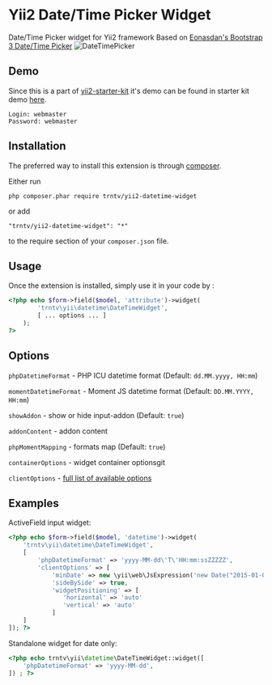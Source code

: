 # Yii2 Date/Time Picker Widget
Date/Time Picker widget for Yii2 framework
Based on [Eonasdan's Bootstrap 3 Date/Time Picker](https://github.com/Eonasdan/bootstrap-datetimepicker)
![DateTimePicker](http://i.imgur.com/nfnvh5g.png)

Demo
----
Since this is a part of [yii2-starter-kit](https://github.com/trntv/yii2-starter-kit) it's demo can be found in starter
kit demo [here](http://backend.yii2-starter-kit.terentev.net/article/create).

```
Login: webmaster
Password: webmaster
```

Installation
------------

The preferred way to install this extension is through [composer](http://getcomposer.org/download/).

Either run

```
php composer.phar require trntv/yii2-datetime-widget
```

or add

```
"trntv/yii2-datetime-widget": "*"
```

to the require section of your `composer.json` file.


## Usage

Once the extension is installed, simply use it in your code by  :

```php
<?php echo $form->field($model, 'attribute')->widget(
        'trntv\yii\datetime\DateTimeWidget',
        [ ... options ... ]
    ); 
?>
```

## Options
``phpDatetimeFormat`` - PHP ICU datetime format (Default: ``dd.MM.yyyy, HH:mm``)

``momentDatetimeFormat`` - Moment JS datetime format (Default: ``DD.MM.YYYY, HH:mm``)

``showAddon`` - show or hide input-addon (Default: ``true``)

``addonContent`` - addon content

``phpMomentMapping`` - formats map (Default: ``true``)

``containerOptions`` - widget container optionsgit

``clientOptions`` - [full list of available options](http://eonasdan.github.io/bootstrap-datetimepicker/Options/)

## Examples
ActiveField input widget:
```php
<?php echo $form->field($model, 'datetime')->widget(
    'trntv\yii\datetime\DateTimeWidget',
    [
        'phpDatetimeFormat' => 'yyyy-MM-dd\'T\'HH:mm:ssZZZZZ',
        'clientOptions' => [
            'minDate' => new \yii\web\JsExpression('new Date("2015-01-01")'),
            'sideBySide' => true,
            'widgetPositioning' => [
               'horizontal' => 'auto'
               'vertical' => 'auto'
            ]
    ]
]); ?>
```
Standalone widget for date only:
```php
<?php echo trntv\yii\datetime\DateTimeWidget::widget([
    'phpDatetimeFormat' => 'yyyy-MM-dd',
]) ; ?>
```
